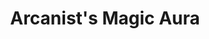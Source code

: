---
title: "Arcanist's Magic Aura"
permalink: /spells/arcanists-magic-aura/
tags:
  - Spell
available_for:
  - Wizard
level: "2nd Level"
school: "Illusion"
range: "Touch"
comp:
  - V
  - S
  - M
material: "a small square of silk."
duration: "24 hours"
description: |
  You place an illusion on a creature or an object you touch so that divination spells reveal false information about it. The target can be a willing creature or an object that isn't being carried or worn by another creature.

  When you cast the spell, choose one or both of the following effects. The effect lasts for the duration. If you cast this spell on the same creature or object every day for 30 days, placing the same effect on it each time, the illusion lasts until it is dispelled.

  ***False Aura.*** You change the way the target appears to spells and magical effects, such as detect magic, that detect magical auras. You can make a nonmagical object appear magical, a magical object appear nonmagical, or change the object's magical aura so that it appears to belong to a specific school of magic that you choose. When you use this effect on an object, you can make the false magic apparent to any creature that handles the item.

  ***Mask.*** You change the way the target appears to spells and magical effects that detect creature types, such as a paladin's Divine Sense or the trigger of a symbol spell. You choose a creature type and other spells and magical effects treat the target as if it were a creature of that type or of that alignment.
excerpt: "You place an illusion on a creature or an object you touch so that divination spells reveal false information about it."
source: "Basic Rules"
---